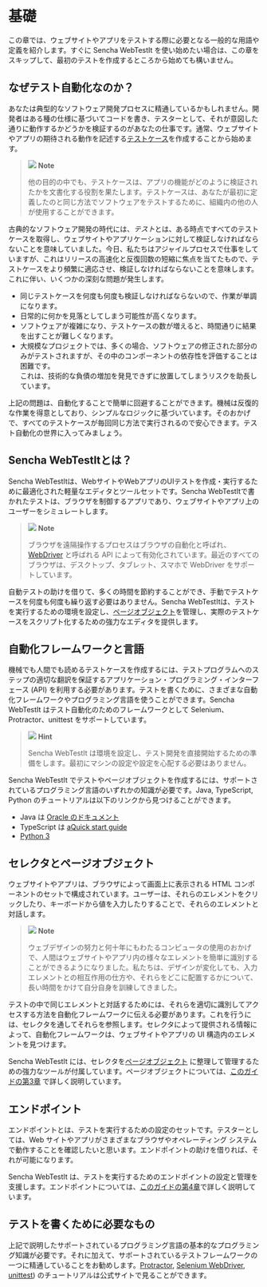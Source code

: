 基礎
====

この章では、ウェブサイトやアプリをテストする際に必要となる一般的な用語や定義を紹介します。すぐに Sencha WebTestIt を使い始めたい場合は、この章をスキップして、最初のテストを作成するところから始めても構いません。

なぜテスト自動化なのか？
-------------------

あなたは典型的なソフトウェア開発プロセスに精通しているかもしれません。開発者はある種の仕様に基づいてコードを書き、テスターとして、それが意図した通りに動作するかどうかを検証するのがあなたの仕事です。通常、ウェブサイトやアプリの期待される動作を記述する[テストケース](https://en.wikipedia.org/wiki/Test_case)を作成することから始めます。

> ![](https://docs.sencha.com/webtestit/guides/images/note-icon.png) **Note**
>
> 他の目的の中でも、テストケースは、アプリの機能がどのように検証されたかを文書化する役割を果たします。テストケースは、あなたが最初に定義したのと同じ方法でソフトウェアをテストするために、組織内の他の人が使用することができます。
 
 古典的なソフトウェア開発の時代には、*テスト*とは、ある時点ですべてのテストケースを取得し、ウェブサイトやアプリケーションに対して検証しなければならないことを意味していました。今日、私たちはアジャイルプロセスで仕事をしていますが、これはリリースの高速化と反復回数の短縮に焦点を当てたもので、テストケースをより頻繁に適応させ、検証しなければならないことを意味します。これに伴い、いくつかの深刻な問題が発生します。

- 同じテストケースを何度も何度も検証しなければならないので、作業が単調になります。
- 日常的に何かを見落としてしまう可能性が高くなります。
- ソフトウェアが複雑になり、テストケースの数が増えると、時間通りに結果を出すことが難しくなります。
- 大規模なプロジェクトでは、多くの場合、ソフトウェアの修正された部分のみがテストされますが、その中のコンポーネントの依存性を評価することは困難です。  
  これは、技術的な負債の増加を発見できずに放置してしまうリスクを助長しています。
 
上記の問題は、自動化することで簡単に回避することができます。機械は反復的な作業を得意としており、シンプルなロジックに基づいています。そのおかげで、すべてのテストケースが毎回同じ方法で実行されるので安心できます。テスト自動化の世界に入ってみましょう。

Sencha WebTestItとは？
--------------------

Sencha WebTestItは、WebサイトやWebアプリのUIテストを作成・実行するために最適化された軽量なエディタとツールセットです。Sencha WebTestItで書かれたテストは、ブラウザを制御するアプリであり、ウェブサイトやアプリ上のユーザーをシミュレートします。 

> ![](https://docs.sencha.com/webtestit/guides/images/note-icon.png) **Note**
>
>  ブラウザを遠隔操作するプロセスはブラウザの自動化と呼ばれ、[WebDriver](https://www.w3.org/TR/webdriver1/) と呼ばれる API によって有効化されています。最近のすべてのブラウザは、デスクトップ、タブレット、スマホで WebDriver をサポートしています。

自動テストの助けを借りて、多くの時間を節約することができ、手動でテストケースを何度も何度も繰り返す必要はありません。Sencha WebTestItは、テストを実行するための環境を設定し、[ページオブジェクト](https://docs.sencha.com/webtestit/guides/page-objects/introduction.html)を管理し、実際のテストケースをスクリプト化するための強力なエディタを提供します。

自動化フレームワークと言語
---------------------

機械でも人間でも読めるテストケースを作成するには、テストプログラムへのステップの適切な翻訳を保証するアプリケーション・プログラミング・インターフェース (API) を利用する必要があります。テストを書くために、さまざまな自動化フレームワークやプログラミング言語を使うことができます。Sencha WebTestIt はテスト自動化のためのフレームワークとして Selenium、Protractor、unittest をサポートしています。

> ![](https://docs.sencha.com/webtestit/guides/images/hint-icon.png) **Hint**
>
> Sencha WebTestIt は環境を設定し、テスト開発を直接開始するための準備をします。最初にマシンの設定や設定を心配する必要はありません。

Sencha WebTestIt でテストやページオブジェクトを作成するには、サポートされているプログラミング言語のいずれかの知識が必要です。Java, TypeScript, Python のチュートリアルは以下のリンクから見つけることができます。

- Java は [Oracle のドキュメント](https://docs.oracle.com/javase/tutorial/)
- TypeScript は [aQuick start guide](https://www.typescriptlang.org/docs/tutorial.html)
- [Python 3](https://docs.python.org/3/tutorial/)

セレクタとページオブジェクト
----------------------

ウェブサイトやアプリは、ブラウザによって画面上に表示される HTML コンポーネントのセットで構成されています。ユーザーは、それらのエレメントをクリックしたり、キーボードから値を入力したりすることで、それらのエレメントと対話します。

> ![](https://docs.sencha.com/webtestit/guides/images/note-icon.png) **Note**
>
>  ウェブデザインの努力と何十年にもわたるコンピュータの使用のおかげで、人間はウェブサイトやアプリ内の様々なエレメントを簡単に識別することができるようになりました。私たちは、デザインが変化しても、入力エレメントとの相互作用の仕方や、それらをどこに配置するかについて、長い時間をかけて自分自身を訓練してきました。

テストの中で同じエレメントと対話するためには、それらを適切に識別してアクセスする方法を自動化フレームワークに伝える必要があります。これを行うには、セレクタを通してそれらを参照します。セレクタによって提供される情報によって、自動化フレームワークは、ウェブサイトやアプリの UI 構造内のエレメントを見つけます。

Sencha WebTestIt には、セレクタを[ページオブジェクト](https://github.com/SeleniumHQ/selenium/wiki/PageObjects) に整理して管理するための強力なツールが付属しています。ページオブジェクトについては、[このガイドの第3章](../PageObjects/Introduction.md) で詳しく説明しています。

エンドポイント
-----------

エンドポイントとは、テストを実行するための設定のセットです。テスターとしては、Web サイトやアプリがさまざまなブラウザやオペレーティング システムで動作することを確認したいと思います。エンドポイントの助けを借りれば、それが可能になります。

Sencha WebTestIt は、テストを実行するためのエンドポイントの設定と管理を支援します。エンドポイントについては、[このガイドの第4章](../RunningTests/Introduction.md)で詳しく説明しています。

テストを書くために必要なもの
----------------------

上記で説明したサポートされているプログラミング言語の基本的なプログラミング知識が必要です。それに加えて、サポートされているテストフレームワークの一つに精通していることをお勧めします。[Protractor](https://www.protractortest.org/#/tutorial), [Selenium WebDriver](https://www.seleniumhq.org/docs/03_webdriver.jsp#introducing-the-selenium-webdriver-api-by-example), [unittest](https://docs.python.org/3/library/unittest.html)) のチュートリアルは公式サイトで見ることができます。